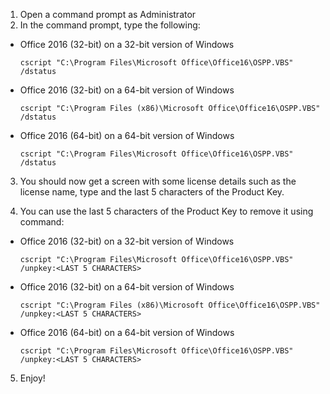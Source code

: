 1. Open a command prompt as Administrator
2. In the command prompt, type the following:
  * Office 2016 (32-bit) on a 32-bit version of Windows 
    
      `cscript "C:\Program Files\Microsoft Office\Office16\OSPP.VBS" /dstatus`
  * Office 2016 (32-bit) on a 64-bit version of Windows 
   
     `cscript "C:\Program Files (x86)\Microsoft Office\Office16\OSPP.VBS" /dstatus`
  * Office 2016 (64-bit) on a 64-bit version of Windows 
   
     `cscript "C:\Program Files\Microsoft Office\Office16\OSPP.VBS" /dstatus`
3. You should now get a screen with some license details such as the license name, type and the last 5 characters of the Product Key.
 
4. You can use the last 5 characters of the Product Key to remove it using command:
  * Office 2016 (32-bit) on a 32-bit version of Windows 
    
      `cscript "C:\Program Files\Microsoft Office\Office16\OSPP.VBS" /unpkey:<LAST 5 CHARACTERS>`
  * Office 2016 (32-bit) on a 64-bit version of Windows 
   
     `cscript "C:\Program Files (x86)\Microsoft Office\Office16\OSPP.VBS" /unpkey:<LAST 5 CHARACTERS>`
  * Office 2016 (64-bit) on a 64-bit version of Windows 
   
     `cscript "C:\Program Files\Microsoft Office\Office16\OSPP.VBS" /unpkey:<LAST 5 CHARACTERS>`
5. Enjoy!
